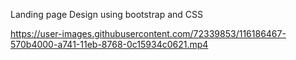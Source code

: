 Landing page Design using bootstrap and CSS

https://user-images.githubusercontent.com/72339853/116186467-570b4000-a741-11eb-8768-0c15934c0621.mp4
  
